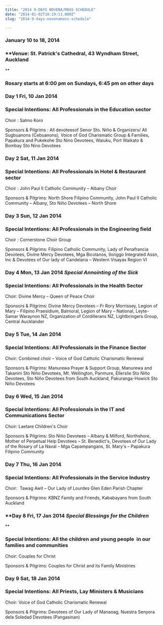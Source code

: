 ```yaml
---
title: "2014 9-DAYS NOVENA/MASS SCHEDULE"
date: "2014-01-02T10:19:11.000Z"
slug: "2014-9-days-novenamass-schedule"

---
```


### **January 10 to 18, 2014**

### **Venue: St. Patrick's Cathedral, 43 Wyndham Street, Auckland  
**

### **Rosary starts at 6:00 pm on Sundays, 6:45 pm on other days**

### **Day 1** **Fri, 10 Jan 2014**

### **Special Intentions: All Professionals in the Education sector**

Choir : Salmo Koro

Sponsors & Pilgrims : All devoteesof Senor Sto. Niño & Organizers/ All Sugbuanons (Cebuanons), Voice of God Charismatic Group & Families, Papakura and Pukekohe Sto Nino Devotees, Waiuku, Port Waikato & Bombay Sto Nino Devotees

### **Day 2** **Sat, 11 Jan 2014**

### **Special Intentions: All Professionals in Hotel & Restaurant sector**

Choir : John Paul II Catholic Community – Albany Choir

Sponsors & Pilgrims: North Shore Filipino Community, John Paul II Catholic Community – Albany, Sto Niño Devotees – North Shore

### **Day 3** **Sun, 12 Jan 2014**

### **Special Intentions: All Professionals in the Engineering field**

Choir : Cornerstone Choir Group

Sponsors & Pilgrims: Filipino Catholic Community, Lady of Penafrancia Devotees, Divine Mercy Devotees, Mga Bicolanos, Ilonggo Integrated Assn, Inc & Devotees of Our lady of Candelaria – Western Visayas Region VI

### **Day 4** **Mon, 13 Jan 2014 _**Special Annointing of the Sick**_**

### **Special Intentions: All Professionals in the Health Sector**

Choir: Divine Mercy – Queen of Peace Choir

Sponsors & Pilgrims: Divine Mercy Devotees – Fr Rory Morrissey, Legion of Mary – Filipino Praesidium, Balmoral, Legion of Mary – National, Leyte-Samar Waraynon NZ, Organization of Cordillerans NZ, Lightbringers Group, Central Aucklander

### **Day 5 Tue, 14 Jan 2014**

### **Special Intentions: All Professionals in the Finance Sector**

Choir: Combined choir – Voice of God Catholic Charismatic Renewal

Sponsors & Pilgrims: Manurewa Prayer & Support Group, Manurewa and Takanini Sto Niño Devotees, Mt. Wellington, Panmure, Ellerslie Sto Niño Devotees, Sto Niño Devotees from South Auckland, Pakuranga-Howick Sto Niño Devotees

### **Day 6 Wed, 15 Jan 2014**

### **Special Intentions: All Professionals in the IT and Communications Sector**

Choir: Laetare Children's Choir

Sponsors & Pilgrims: Sto Niño Devotees – Albany & Milford, Northshore, Mother of Perpetual Help Devotees – St. Benedict's, Devotees of Our Lady of the Rosary of La Naval – Mga Capampangans, St. Mary's – Papakura Filipino Community

### **Day 7 Thu, 16 Jan 2014**

### **Special Intentions: All Professionals in the Service Industry**

Choir:  Tawag Awit – Our Lady of Lourdes Glen Eden Parish Chapter

Sponsors & Pilgrims: KBNZ Family and Friends, Kababayans from South Auckland

### **Day 8 Fri, 17 Jan 2014 _**Special Blessings for the Children**_  
**

### **Special Intentions: All the children and young people  in our families and communities**

Choir: Couples for Christ

Sponsors & Pilgrims: Couples for Christ and its Family Ministries

### **Day 9 Sat, 18 Jan 2014**

### **Special Intentions: All Priests, Lay Ministers & Musicians**

Choir: Voice of God Catholic Charismatic Renewal

Sponsors & Pilgrims: Devotees of Our Lady of Manaoag, Nuestra Senyora dela Soledad Devotees (Pangasinan)
